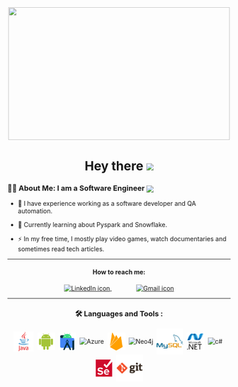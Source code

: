 

<div align="center">
  <img src="https://media.giphy.com/media/dWesBcTLavkZuG35MI/giphy.gif" width="500" height="300"/>
</div>

<h1 align="center">
  Hey there
  <img src="https://media.giphy.com/media/hvRJCLFzcasrR4ia7z/giphy.gif" width="30px"/>
</h1>





### 👨‍💻 About Me: I am a Software Engineer <img src="https://media.giphy.com/media/WUlplcMpOCEmTGBtBW/giphy.gif" width="50" hight="50" align="center">

- :telescope: I have experience working as a software developer and QA automation.

- :seedling: Currently learning about Pyspark and Snowflake.

- :zap: In my free time, I mostly play video games, watch documentaries and sometimes read tech articles.



------

<div style="text-align: center;">
    <h4 align="center">How to reach me:</h4>
    <div align="center">
        <a href="https://www.linkedin.com/in/ramy-gildenberg-a98406114/" target="_blank" text-decoration: none>   
          <img src="https://upload.wikimedia.org/wikipedia/commons/thumb/8/81/LinkedIn_icon.svg/1024px-LinkedIn_icon.svg.png" text-decoration: none align="center" width="30" height="30" alt="LinkedIn icon">
        </a>
        &nbsp;&nbsp;&nbsp;&nbsp;&nbsp;&nbsp;&nbsp;&nbsp;&nbsp;&nbsp;&nbsp;&nbsp;&nbsp;
        <a href="mailto:ramy.gildenberg@gmail.com" text-decoration: none>
            <img src="https://cdn4.iconfinder.com/data/icons/social-media-logos-6/512/112-gmail_email_mail-512.png" text-decoration: none align="center" width="37" height="37" alt="Gmail icon">
        </a>
    </div>
</div>



------


<div align="center">
  
### :hammer_and_wrench: Languages and Tools :<div>
  <!--<img src="https://github.com/devicons/devicon/blob/master/icons/azure/azure-original.svg"  title="Azure" alt="Azure" width="38" height="38"/>&nbsp;-->
  <img src="https://github.com/devicons/devicon/blob/master/icons/java/java-original-wordmark.svg" title="Java" align="center" alt="Java" width="45" height="45"/>&nbsp;
  <img src="https://github.com/devicons/devicon/blob/master/icons/android/android-original.svg" title="Android" align="center" alt="Android" width="40" height="40"/>&nbsp;
  <img src="https://github.com/devicons/devicon/blob/master/icons/androidstudio/androidstudio-original.svg" title="AndroidStudio" align="center" alt="AndroidStudio" width="40" height="40"/>&nbsp;
  <img src="https://www.vaisulweb.com/wp-content/uploads/2019/02/azure_logo_794_new.png"  title="Azure Devops" align="center" alt="Azure" width="40" height="40"/>&nbsp;
  <img src="https://github.com/devicons/devicon/blob/master/icons/firebase/firebase-plain.svg" title="Firebase" align="center" alt="Firebase" width="40" height="40"/>&nbsp;
  <img src="https://upload.wikimedia.org/wikipedia/commons/e/e5/Neo4j-logo_color.png" title="Neo4j"  align="center" alt="Neo4j" width="" height="35"/>&nbsp;
  <img src="https://github.com/devicons/devicon/blob/master/icons/mysql/mysql-original-wordmark.svg" title="MySQL"  align="center" alt="MySQL" width="60" height="60"/>&nbsp;
  <img src="https://github.com/devicons/devicon/blob/master/icons/dot-net/dot-net-original-wordmark.svg" title="DotNet" align="center" alt="DotNet" width="40" height="40"/>&nbsp;
  <img src="https://cdn.cdnlogo.com/logos/c/27/c.svg" title="c#" align="center" alt="c#" width="40" height="40"/>&nbsp;
  <img src="https://github.com/devicons/devicon/blob/master/icons/selenium/selenium-original.svg" title="Selenium" align="center" alt="Selenium" width="40" height="40"/>&nbsp;
  <img src="https://github.com/devicons/devicon/blob/master/icons/git/git-original-wordmark.svg" title="Git" align="center" alt="Git" width="60" height="60"/>
  
</div>


